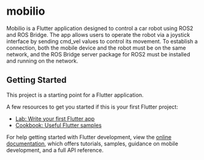 # mobilio

Mobilio is a Flutter application designed to control a car robot using ROS2 and ROS Bridge. The app allows users to operate the robot via a joystick interface by sending cmd_vel values to control its movement. To establish a connection, both the mobile device and the robot must be on the same network, and the ROS Bridge server package for ROS2 must be installed and running on the network.

## Getting Started

This project is a starting point for a Flutter application.

A few resources to get you started if this is your first Flutter project:

- [Lab: Write your first Flutter app](https://docs.flutter.dev/get-started/codelab)
- [Cookbook: Useful Flutter samples](https://docs.flutter.dev/cookbook)

For help getting started with Flutter development, view the
[online documentation](https://docs.flutter.dev/), which offers tutorials,
samples, guidance on mobile development, and a full API reference.
